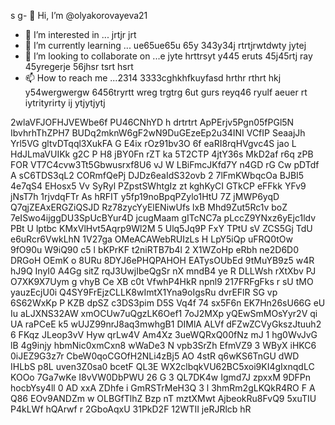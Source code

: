 s g- 👋 Hi, I’m @olyakorovayeva21
- 👀 I’m interested in ... jrtjr jrt
- 🌱 I’m currently learning ... ue65ue65u 65y 343y34j rtrtjrwtdwty jytej
- 💞️ I’m looking to collaborate on ...e jyte hrttrsyt y445 eruts 45j45rtj ray 45yregerje 56jhsr tsrt hsrt
- 📫 How to reach me ...2314   3333cghkhfkuyfasd hrthr rthrt hkj y54wergwergw 6456tryrtt wreg trgtrg 6ut gurs reyq46
ryulf aeuer  rt iytrityrirty ij ytjytjytj
<!---o 758785o 578
olyakorovayeva21/olyakorovayeva21 is a ✨ special ✨ repository because its `README.md` (this file) appears on your GitHub profile.
You can click the Preview link to take a look at your changes.
--->
2wlaVFJOFHJVEWbe6f
PU46CNhYD
h drtrtrt 
ApPErjv5Pgn05fPGl5N
IbvhrhThZPH7
BUDq2mknW6gF2wN9DuGEzeEp2u34INI VCfIP SeaajJh Yrl5VG gltvDTqql3XukFA G E4ix rOz91bv3O 6f eaRI8rqHVgvc4S jao L HdJLmaVUIKk g2C P H8 jBY0Fn rZT ka  5T2CTP 4jtY36s MkD2af r6q zPB FOR VT7C4cvw3Tt5Gbwusrxf8U6  vJ W  LBiFmcJKfd7Y n4GD  rG Cw pDTdf A sC6TDS3qL2  CORmfQePj DJDz6eaIdS32ovb 2 7lFmKWbqcOa BJBI5 4e7qS4 EHosx5 Vv    SyRyl PZpstSWhtgIz zt kghKyCI GTkCP eFFkk YFv9 jNsT7h 1rjvdqFTr As hRFIT y5fp19noBpqPZylo1HtU 7Z jMWP6yqD Q7qjZEAxERGZiQSJD Rz78zycYyElENiwUfs lxB Mhd9Zut5Rc1v boZ 7eISwo4ijggDU3SpUcBYur4D jcugMaam gITcNC7a pLccZ9YNxz6yEjc1ldv PBt U  lptbc   KMxVlHvt5Aqrp9Wl2M 5 Ulq5Jq9P FxY TPtU sV ZCS5Gj TdU  e6uRcr6VwkLhN 1V27ga OMeACAWebRUIzLs  H  LpY5iQp uFRQ0tOw 9fO90u W9iQ90   c5 l bKPrKF t2niRTB7b4l 2 X1WZoHp eRbh ne2D6D0 DRGoH OEmK o 8URu 8DYJ6ePHQPAHOH EATysOUbEd 9tMuYB9z5 w4R hJ9Q InyI0 A4Gg sitZ rqJ3UwjIbeQgSr nX mndB4 ye  R DLLWsh rXtXbv PJ O7XK9X7Uym g vhyB Ce XB c0t VfwhP4HkR  npnl9 217FRFgFks r sU tMO  yauzEcjU0i Q4SY9FrEjzCLLK8wImtX1Yna9oIgsRu dvrEFlR SG vp 6S62WxKp P  KZB dpSZ c3DS3pim D5S Vq4f 74  sx5F6n EK7Hn26sU66G eU Iu aLJXNS32AW  xmOCUw7uQgzLK6Oef1 7oJ2MXp yQEwSmMOsYyr2V  qi UA raPCeE k5 wUJZ99nrJ8aq3mwhgB1 DIMlA ALVf dFZwZCVyGkszJtuuh2 6 FKqz  JLeop3vV Hyw qrLw4V Am4Xz 3ueWQRxQ00fNz mJ 1 hg0WvJvG lB   4g9injy hbmNic0xmCxn8 wWaDe3 N vpb3SrZh    EfmVZ9 3 WByX iHKC6 0iJEZ9G3z7r CbeW0qoCGOfH2NLi4zBj5 AO 4stR q6wKS6TnGU dWD IHLbS p8L uven3Z0sa0 bcetF  QL3E  WX2clbqkVU62BC5xoi9KI4gIxnqdLC KOOo 7Ga7wKe  I8vVW0DbPWU 26 G 3 QL7DK4w Igmd7J zpxxM  9DFPn  hocbYsy4ll 0 AD xxA    ZDhfe i GmRSTrMeH3Q 3 l 3hmRm2gLKQkR4RO F A Q86 EOv9ANDZm w OLBGfTlhZ Bzp nT   mztXMwt AjbeokRu8FvQ9 5xuTIU  P4kLWf hQArwf r 2GboAqxU  31PkD2F  12WTII jeRJRlcb hR
